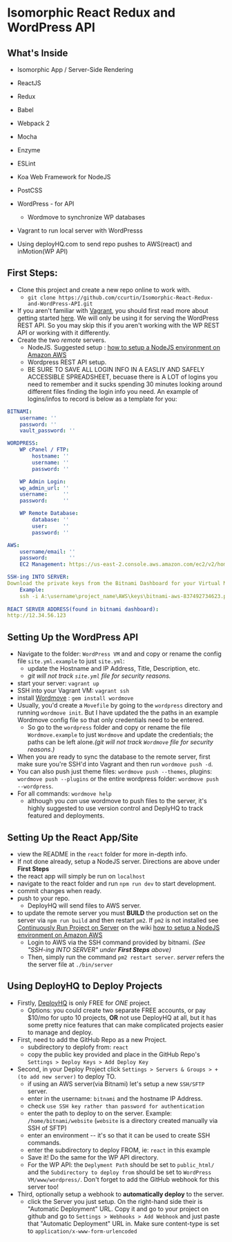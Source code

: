 # Isomorphic React Redux and WordPress API


## What's Inside
- Isomorphic App / Server-Side Rendering
- ReactJS
- Redux
- Babel
- Webpack 2
- Mocha
- Enzyme
- ESLint
- Koa Web Framework for NodeJS
- PostCSS

- WordPress - for API
    - Wordmove to synchronize WP databases
- Vagrant to run local server with WordPresss

- Using deployHQ.com to send repo pushes to AWS(react) and inMotion(WP API)


## First Steps:
- Clone this project and create a new repo online to work with.
    - `git clone https://github.com/ccurtin/Isomorphic-React-Redux-and-WordPress-API.git`
- If you aren't familiar with [Vagrant](https://www.vagrantup.com/), you should first read more about getting started [here](https://www.vagrantup.com/intro/getting-started/index.html). We will only be using it for serving the WordPress REST API. So you may skip this if you aren't working with the WP REST API or working with it differently.
- Create the two _remote_ servers.
    - NodeJS. Suggested setup : [how to setup a NodeJS environment on Amazon AWS](https://github.com/ccurtin/universal-react-redux-boilerplate-plus/wiki/Creating-a-Node.js-Server-on-AWS-and-Running-a-Universal-React-Redux-App.)
    - Wordpress REST API setup.
    - BE SURE TO SAVE ALL LOGIN INFO IN A EASLIY AND SAFELY ACCESSIBLE SPREADSHEET, becuase there is A LOT of logins you need to remember and it sucks spending 30 minutes looking around different files finding the login info you need. An example of logins/infos to record is below as a template for you:

```yaml
BITNAMI:
    username: ''
    password: ''
    vault_password: ''

WORDPRESS:
    WP cPanel / FTP:
        hostname: ''
        username: ''
        password: ''

    WP Admin Login:
    wp_admin_url: ''
    username:     ''
    password:     ''

    WP Remote Database:
        database: ''
        user:     ''
        password: ''

AWS:
    username/email: ''
    password:       ''
    EC2 Management: https://us-east-2.console.aws.amazon.com/ec2/v2/home

SSH-ing INTO SERVER:
Download the private keys from the Bitnami Dashboard for your Virtual Machine first then keep the full SSH command handy so you can quickly login from any terminal.
    Example:
    ssh -i A:\username\project_name\AWS\keys\bitnami-aws-837492734623.pem bitnami@12.34.56.123
    
REACT SERVER ADDRESS(found in bitnami dashboard):
http://12.34.56.123

```


## Setting Up the WordPress API
- Navigate to the folder: `WordPress VM` and and copy or rename the config file `site.yml.example` to just `site.yml`:
    - update the Hostname and IP Address, Title, Description, etc.
    - _git will not track `site.yml` file for security reasons._
- start your server:  `vagrant up`
- SSH into your Vagrant VM: `vagrant ssh`
- install [Wordmove](https://github.com/welaika/wordmove) : `gem install wordmove`
- Usually, you'd create a `Movefile` by going to the `wordpress` directory and running `wordmove init`. But I have updated the the paths in an example Wordmove config file so that only credentials need to be entered.
    - So go to the `wordpress` folder and copy or rename the file `Wordmove.example` to just `Wordmove` and update the credentials; the paths can be left alone._(git will not track `Wordmove` file for security reasons.)_
- When you are ready to sync the database to the remote server, first make sure you're SSH'd into Vagrant and then run `wordmove push -d`.
- You can also push just theme files: `wordmove push --themes`, plugins: `wordmove push --plugins` or the entire wordpress folder: `wordmove push --wordpress`.
- For all commands: `wordmove help`
    - although you _can_ use wordmove to push files to the server, it's highly suggested to use version control and DeplyHQ to track featured and deployments.


## Setting Up the React App/Site
- view the README in the `react` folder for more in-depth info.
- If not done already, setup a NodeJS server. Directions are above under **First Steps**
- the react app will simply be run on `localhost`
- navigate to the react folder and run `npm run dev` to start development.
- commit changes when ready.
- push to your repo.
    - DeployHQ will send files to AWS server.
- to update the remote server you must **BUILD** the production set on the server via `npm run build` and then restart `pm2`. If `pm2` is not installed see [Continuously Run Project on Server](https://github.com/ccurtin/universal-react-redux-boilerplate-plus/wiki/Creating-a-Node.js-Server-on-AWS-and-Running-a-Universal-React-Redux-App.#4-continuously-run-project-on-server) on the wiki [how to setup a NodeJS environment on Amazon AWS](https://github.com/ccurtin/universal-react-redux-boilerplate-plus/wiki/Creating-a-Node.js-Server-on-AWS-and-Running-a-Universal-React-Redux-App.)
    - Login to AWS via the SSH command provided by bitnami. _(See "SSH-ing INTO SERVER" under **First Steps** above)_ 
    - Then, simply run the command `pm2 restart server`. _server_ refers the the server file at `./bin/server`


## Using DeployHQ to Deploy Projects
- Firstly, [DeployHQ](https://deployhq.com/) is only FREE for _ONE_ project.
    - Options: you could create two separate FREE accounts, or pay $10/mo for upto 10 projects, **OR** not use DeployHQ at all, but it has some pretty nice features that can make complicated projects easier to manage and deploy. 
- First, need to add the GitHub Repo as a new Project.
    - subdirectory to deplofy from: `react`
    - copy the public key provided and place in the GitHub Repo's `Settings > Deploy Keys > Add Deploy Key`
- Second, in your Deploy Project click `Settings > Servers & Groups > + (to add new server)` to deploy TO.
    - if using an AWS server(via Bitnami) let's setup a new `SSH/SFTP` server.
    - enter in the username: `bitnami` and the hostname IP Address.
    - check `use SSH key rather than password for authentication`
    - enter the path to deploy to on the server. Example: `/home/bitnami/website` (`website` is a directory created manually via SSH of SFTP)
    - enter an environment -- it's so that it can be used to create SSH commands.
    - enter the subdirectory to deploy FROM, ie: `react` in this example
    - Save it! Do the same for the WP API directory.
    - For the WP API: the `Deplyment Path` should be set to `public_html/` and the `Subdirectory to deploy from` should be set to `WordPress VM/www/wordpress/`. Don't forget to add the GitHub webhook for this server too!
- Third, optionally setup a webhook to **automatically deploy** to the server.
    - click the Server you just setup. On the right-hand side their is "Automatic Deployment" URL. Copy it and go to your project on github and go to `Settings > Webhooks > Add Webhook` and just paste that "Automatic Deployment" URL in. Make sure content-type is set to `application/x-www-form-urlencoded`